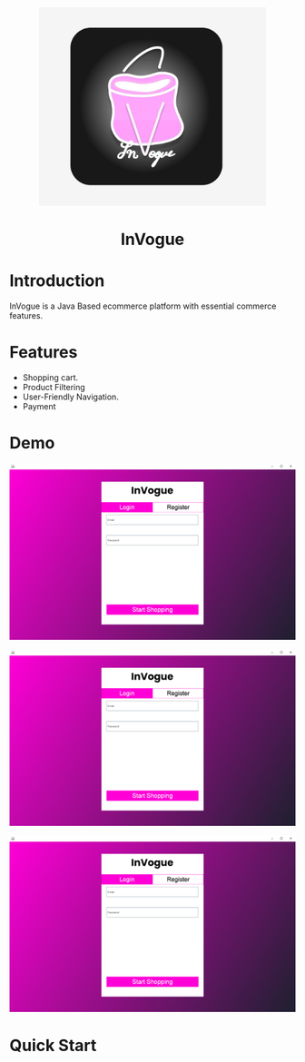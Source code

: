 <p align="center">
    <img width="400" src="https://github.com/RyamAlmalki/InVogue/blob/master/logo.jpg?raw=true" alt="Material Bread logo">
</p>
<h1 align="center">InVogue</h1>

<h1 align="left">Introduction</h1>
<p>InVogue is a Java Based ecommerce platform with essential commerce features.</p>

<h1 align="left">Features</h1>
<ul>
  <li>Shopping cart.</li>
  <li>Product Filtering</li>
  <li>User-Friendly Navigation.</li>
  <li>Payment</li>
</ul>


<h1 align="left">Demo</h1>

<p align="center">
    <img width="800" src="https://github.com/RyamAlmalki/InVogue/blob/master/demo.png" alt="Material Bread logo">
</p>

<p align="center">
    <img width="800" src="https://github.com/RyamAlmalki/InVogue/blob/master/demo.png" alt="Material Bread logo">
</p>

<p align="center">
    <img width="800" src="https://github.com/RyamAlmalki/InVogue/blob/master/demo.png" alt="Material Bread logo">
</p>
<h1 align="left">Quick Start</h1>

